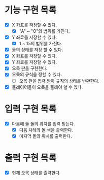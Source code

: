 # 기능 구현 목록
- [x] X 좌표를 저장할 수 있다.
  - [x] "A" ~ "O"의 범위를 가진다.
- [x] Y 좌료를 저장할 수 있다.
  - [x] 1 ~ 15의 범위를 가진다.
- [x] 돌의 상태를 저장 할 수 있다.
- [x] X 좌표를 저장할 수 있다.
- [x] Y 좌료를 저장할 수 있다.
- [x] 오목 판을 구현한다.
- [x] 오목의 규칙을 정할 수 있다.
  - [ ] 오목 판을 입력 받아 규칙의 상태를 반환한다.
- [x] 플레이어들이 오목을 플레이 할 수 있다.

# 입력 구현 목록
- [x] 다음에 둘 돌의 위치를 입력 받는다.
  - [x] 다음 차례의 돌 색을 출력한다.
  - [x] 마지막 돌의 위치를 출력한다.

# 출력 구현 목록
 - [x] 현재 오목 상태를 출력한다.
